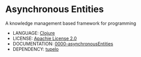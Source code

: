 # Asynchronous Entities

A knowledge management based framework for programming

* LANGUAGE: [Clojure](https://clojure.org/)
* LICENSE: [Apachie License 2.0](https://www.apache.org/licenses/LICENSE-2.0)
* DOCUMENTATION: [0000-asynchronousEntities](https://github.com/laforge49/asynchronous-entities/blob/main/ae-vault/0000-asynchronousEntities.md)
* DEPENDENCY: [tupelo](https://github.com/cloojure/tupelo)